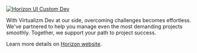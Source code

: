 [<img alt="Horizon UI Custom Dev" src="https://i.ibb.co/ScjqjNs/image-horizon-dev.png" /> ](https://horizon-ui.com/custom-development?ref=github-org)

<p>With Virtualizm Dev at our side, overcoming challenges becomes effortless. We've partnered to help you manage even the most demanding projects smoothly. Together, we support your path to project success.

</p>

Learn more details on [Horizon website](https://horizon-ui.com/custom-development?ref=github-org).
